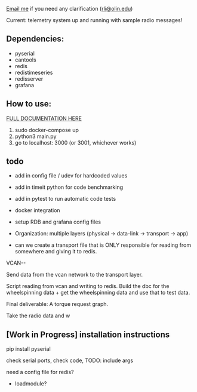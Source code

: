 [Email me](mailto:rli@olin.edu) if you need any clarification (rli@olin.edu)

Current: telemetry system up and running with sample radio messages!

## Dependencies:

- pyserial
- cantools
- redis
- redistimeseries
- redisserver
- grafana

## How to use:
[FULL DOCUMENTATION HERE](https://docs.olinelectricmotorsports.com/doc/real-time-visualization-P59eM2Ypk0)
1. sudo docker-compose up
2. python3 main.py
4. go to localhost: 3000 (or 3001, whichever works)


## todo
- add in config file / udev for hardcoded values
- add in timeit python for code benchmarking 
- add in pytest to run automatic code tests
- docker integration 
- setup RDB and grafana config files


- Organization: multiple layers (physical -> data-link -> transport -> app) 
- can we create a transport file that is ONLY responsible for reading from somewhere and giving it to redis.


VCAN--

Send data from the vcan network to the transport layer. 


Script reading from vcan and writing to redis.
Build the dbc for the wheelspinning data + get the wheelspinning data and use that to test data.

Final deliverable:
A torque request graph. 

Take the radio data and w
## [Work in Progress] installation instructions
pip install pyserial 

check serial ports, check code, TODO: include args 

need a config file for redis? 
- loadmodule? 